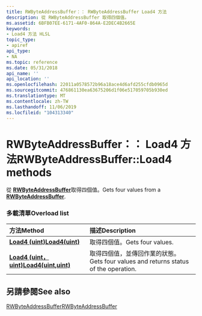 ```yaml
---
title: RWByteAddressBuffer：： RWByteAddressBuffer Load4 方法
description: 從 RWByteAddressBuffer 取得四個值。
ms.assetid: 6BFB07EE-6171-4AF0-864A-E2DEC4B2665E
keywords:
- Load4 方法 HLSL
topic_type:
- apiref
api_type:
- NA
ms.topic: reference
ms.date: 05/31/2018
api_name: ''
api_location: ''
ms.openlocfilehash: 22011a0578572b96a18ace4d6afd255cfdb0965d
ms.sourcegitcommit: 476861130ea63675206d1f06e517059705b930ed
ms.translationtype: MT
ms.contentlocale: zh-TW
ms.lasthandoff: 11/06/2019
ms.locfileid: "104313340"
---
```

# <a name="rwbyteaddressbufferload4-methods"></a><span data-ttu-id="24bb8-104">RWByteAddressBuffer：： Load4 方法</span><span class="sxs-lookup"><span data-stu-id="24bb8-104">RWByteAddressBuffer::Load4 methods</span></span>

<span data-ttu-id="24bb8-105">從 [**RWByteAddressBuffer**](sm5-object-rwbyteaddressbuffer.md)取得四個值。</span><span class="sxs-lookup"><span data-stu-id="24bb8-105">Gets four values from a [**RWByteAddressBuffer**](sm5-object-rwbyteaddressbuffer.md).</span></span>

### <a name="overload-list"></a><span data-ttu-id="24bb8-106">多載清單</span><span class="sxs-lookup"><span data-stu-id="24bb8-106">Overload list</span></span>



| <span data-ttu-id="24bb8-107">方法</span><span class="sxs-lookup"><span data-stu-id="24bb8-107">Method</span></span>                                                            | <span data-ttu-id="24bb8-108">描述</span><span class="sxs-lookup"><span data-stu-id="24bb8-108">Description</span></span>                                                      |
|:------------------------------------------------------------------|:-----------------------------------------------------------------|
| [<span data-ttu-id="24bb8-109">**Load4 (uint)**</span><span class="sxs-lookup"><span data-stu-id="24bb8-109">**Load4(uint)**</span></span>](sm5-object-rwbyteaddressbuffer-load4.md)       | <span data-ttu-id="24bb8-110">取得四個值。</span><span class="sxs-lookup"><span data-stu-id="24bb8-110">Gets four values.</span></span><br/>                                     |
| [<span data-ttu-id="24bb8-111">**Load4 (uint，uint)**</span><span class="sxs-lookup"><span data-stu-id="24bb8-111">**Load4(uint,uint)**</span></span>](rwbyteaddressbuffer-load4-float-uint-.md) | <span data-ttu-id="24bb8-112">取得四個值，並傳回作業的狀態。</span><span class="sxs-lookup"><span data-stu-id="24bb8-112">Gets four values and returns status of the operation.</span></span><br/> |



## <a name="see-also"></a><span data-ttu-id="24bb8-113">另請參閱</span><span class="sxs-lookup"><span data-stu-id="24bb8-113">See also</span></span>

<dl> <dt>

[<span data-ttu-id="24bb8-114">RWByteAddressBuffer</span><span class="sxs-lookup"><span data-stu-id="24bb8-114">RWByteAddressBuffer</span></span>](sm5-object-rwbyteaddressbuffer.md)
</dt> </dl>

 

 





